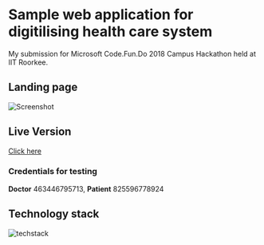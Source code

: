 # Sample web application for digitilising health care system

My submission for Microsoft Code.Fun.Do 2018 Campus Hackathon held at IIT Roorkee.

## Landing page

![Screenshot](https://i.imgur.com/dCjS8qf.png)

## Live Version

[Click here](http://188.166.225.202/William-Harvey/)

### Credentials for testing

**Doctor** 463446795713, **Patient** 825596778924

## Technology stack

![techstack](https://i.imgur.com/zkGzOuF.png)
